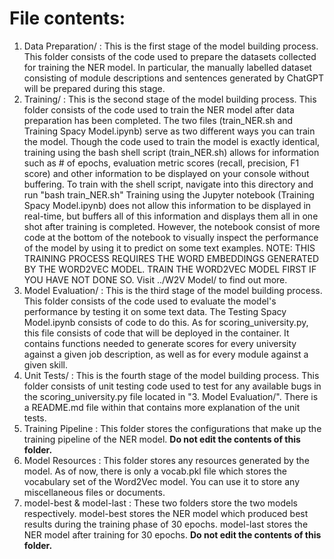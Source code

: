 # File contents:
1. Data Preparation/ : This is the first stage of the model building process. This folder consists of the code used to prepare the datasets collected for training the NER model. In particular, the manually labelled dataset consisting of module descriptions and sentences generated by ChatGPT will be prepared during this stage.
2. Training/ : This is the second stage of the model building process. This folder consists of the code used to train the NER model after data preparation has been completed. The two files (train_NER.sh and Training Spacy Model.ipynb) serve as two different ways you can train the model. Though the code used to train the model is exactly identical, training using the bash shell script (train_NER.sh) allows for information such as # of epochs, evaluation metric scores (recall, precision, F1 score) and other information to be displayed on your console without buffering. To train with the shell script, navigate into this directory and run "bash train_NER.sh" Training using the Jupyter notebook (Training Spacy Model.ipynb) does not allow this information to be displayed in real-time, but buffers all of this information and displays them all in one shot after training is completed. However, the notebook consist of more code at the bottom of the notebook to visually inspect the performance of the model by using it to predict on some text examples. NOTE: THIS TRAINING PROCESS REQUIRES THE WORD EMBEDDINGS GENERATED BY THE WORD2VEC MODEL. TRAIN THE WORD2VEC MODEL FIRST IF YOU HAVE NOT DONE SO. Visit ../W2V Model/ to find out more.
3. Model Evaluation/ : This is the third stage of the model building process. This folder consists of the code used to evaluate the model's performance by testing it on some text data. The Testing Spacy Model.ipynb consists of code to do this. As for scoring_university.py, this file consists of code that will be deployed in the container. It contains functions needed to generate scores for every university against a given job description, as well as for every module against a given skill.
4. Unit Tests/ : This is the fourth stage of the model building process. This folder consists of unit testing code used to test for any available bugs in the scoring_university.py file located in "3. Model Evaluation/". There is a README.md file within that contains more explanation of the unit tests.
5. Training Pipeline : This folder stores the configurations that make up the training pipeline of the NER model. <b>Do not edit the contents of this folder.</b>
6. Model Resources : This folder stores any resources generated by the model. As of now, there is only a vocab.pkl file which stores the vocabulary set of the Word2Vec model. You can use it to store any miscellaneous files or documents.
7. model-best & model-last : These two folders store the two models respectively. model-best stores the NER model which produced best results during the training phase of 30 epochs. model-last stores the NER model after training for 30 epochs. <b>Do not edit the contents of this folder.</b>
